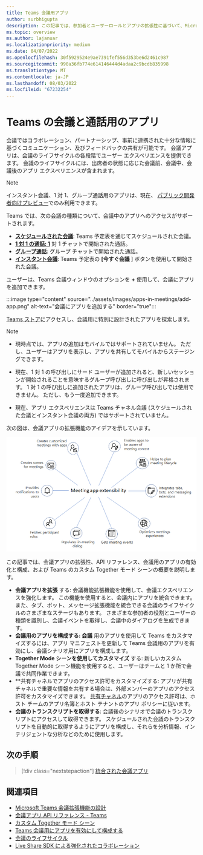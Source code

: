 ```yaml
---
title: Teams 会議用アプリ
author: surbhigupta
description: この記事では、参加者とユーザーロールとアプリの拡張性に基づいて、Microsoft Teams会議でアプリがどのように機能するかを説明します。
ms.topic: overview
ms.author: lajanuar
ms.localizationpriority: medium
ms.date: 04/07/2022
ms.openlocfilehash: 30f5929524e9ae7391fef556d353be6d2461c987
ms.sourcegitcommit: 990a36fb774e614146444d4adaa2c9bcdb835998
ms.translationtype: MT
ms.contentlocale: ja-JP
ms.lasthandoff: 08/03/2022
ms.locfileid: "67232254"
---
```

# <a name="apps-for-teams-meetings-and-calls"></a>Teams の会議と通話用のアプリ

会議ではコラボレーション、パートナーシップ、事前に連携された十分な情報に基づくコミュニケーション、及びフィードバックの共有が可能です。 会議アプリは、会議のライフサイクルの各段階でユーザー エクスペリエンスを提供できます。 会議のライフサイクルには、出席者の状態に応じた会議前、会議中、会議後のアプリ エクスペリエンスが含まれます。

> [!Note]
>
> インスタント会議、1 対 1、グループ通話用のアプリは、現在、 [パブリック開発者向けプレビュー](~/resources/dev-preview/developer-preview-intro.md)でのみ利用できます。

Teams では、次の会議の種類について、会議中のアプリへのアクセスがサポートされます。

* [**スケジュールされた会議**](https://support.microsoft.com/office/schedule-a-meeting-in-teams-943507a9-8583-4c58-b5d2-8ec8265e04e5#ID0EFBD=Desktop): Teams 予定表を通じてスケジュールされた会議。
* [**1 対 1 の通話: 1**](https://support.microsoft.com/office/start-a-call-from-a-chat-in-teams-f5138c9d-df4c-43d8-9cf6-53400c1a7798) 対 1 チャットで開始された通話。
* [**グループ通話**](https://support.microsoft.com/office/start-a-call-from-a-chat-in-teams-f5138c9d-df4c-43d8-9cf6-53400c1a7798): グループ チャットで開始された通話。
* [**インスタント会議**](https://support.microsoft.com/office/start-an-instant-meeting-in-teams-ff95e53f-8231-4739-87fa-00b9723f4ef5): Teams 予定表の **[今すぐ会議** ] ボタンを使用して開始された会議。

ユーザーは、Teams 会議ウィンドウのオプションを **+** 使用して、会議にアプリを追加できます。

:::image type="content" source="../assets/images/apps-in-meetings/add-app.png" alt-text="会議にアプリを追加する" border="true":::

[Teams ストア](https://go.microsoft.com/fwlink/p/?LinkID=2183121)にアクセスし、会議用に特別に設計されたアプリを探索します。

> [!Note]
>
> * 現時点では、アプリの追加はモバイルではサポートされていません。 ただし、ユーザーはアプリを表示し、アプリを共有してモバイルからステージングできます。
>
> * 現在、1 対 1 の呼び出しにサード ユーザーが追加されると、新しいセッションが開始されることを意味するグループ呼び出しに呼び出しが昇格されます。 1 対 1 の呼び出しに追加されたアプリは、グループ呼び出しでは使用できません。 ただし、もう一度追加できます。
>
> * 現在、アプリ エクスペリエンスは Teams チャネル会議 (スケジュールされた会議とインスタント会議の両方) ではサポートされていません。

次の図は、会議アプリの拡張機能のアイデアを示しています。

![会議アプリ拡張性](../assets/images/apps-in-meetings/meetingappextensibility.png)

この記事では、会議アプリの拡張性、API リファレンス、会議用のアプリの有効化と構成、および Teams のカスタム Together モード シーンの概要を説明します。

- **会議アプリを拡張** する: 会議機能拡張機能を使用して、会議エクスペリエンスを強化します。 この機能を使用すると、会議内にアプリを統合できます。 また、タブ、ボット、メッセージ拡張機能を統合できる会議のライフサイクルのさまざまなステージもあります。 さまざまな参加者の役割とユーザーの種類を識別し、会議イベントを取得し、会議中のダイアログを生成できます。
- **会議用のアプリを構成する: 会議** 用のアプリを使用して Teams をカスタマイズするには、アプリ マニフェストを更新して Teams 会議用のアプリを有効にし、会議シナリオ用にアプリを構成します。
- **Together Mode シーンを使用してカスタマイズ** する: 新しいカスタム Together Mode シーン機能を使用すると、ユーザーはチームと 1 か所で会議で共同作業できます。
- **共有チャネルでアプリのアクセス許可をカスタマイズする: アプリが共有チャネルで重要な情報を共有する場合は、外部メンバーのアプリのアクセス許可をカスタマイズできます。 [共有チャネル](../concepts/build-and-test/Shared-channels.md)のアプリのアクセス許可は、ホスト チームのアプリ名簿とホスト テナントのアプリ ポリシーに従います。
- **会議のトランスクリプトを取得する**: 会議後のシナリオで会議のトランスクリプトにアクセスして取得できます。 スケジュールされた会議のトランスクリプトを自動的に取得するようにアプリを構成し、それらを分析情報、インテリジェントな分析などのために使用します。

## <a name="next-step"></a>次の手順

> [!div class="nextstepaction"]
> [統合された会議アプリ](meeting-app-extensibility.md)

## <a name="see-also"></a>関連項目

* [Microsoft Teams 会議拡張機能の設計](~/apps-in-teams-meetings/design/designing-apps-in-meetings.md)
* [会議アプリ API リファレンス - Teams](~/apps-in-teams-meetings/api-references.md)
* [カスタム Together モード シーン](~/apps-in-teams-meetings/teams-together-mode.md)
* [Teams 会議用にアプリを有効にして構成する](~/apps-in-teams-meetings/enable-and-configure-your-app-for-teams-meetings.md)
* [会議のライフサイクル](meeting-app-extensibility.md#meeting-lifecycle)
* [Live Share SDK による強化されたコラボレーション](teams-live-share-overview.md)
